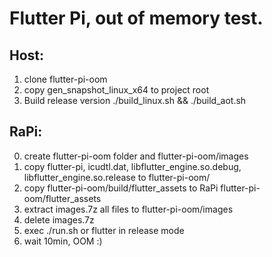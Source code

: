 # Flutter Pi, out of memory test.

## Host:
1. clone flutter-pi-oom
2. copy gen_snapshot_linux_x64 to project root
3. Build release version ./build_linux.sh && ./build_aot.sh


## RaPi:
0. create flutter-pi-oom folder and flutter-pi-oom/images
1. copy flutter-pi, icudtl.dat, libflutter_engine.so.debug, libflutter_engine.so.release to flutter-pi-oom/
4. copy flutter-pi-oom/build/flutter_assets to RaPi flutter-pi-oom/flutter_assets
5. extract images.7z all files to flutter-pi-oom/images
6. delete images.7z
7. exec ./run.sh or flutter in release mode
8. wait 10min, OOM :)